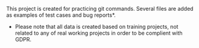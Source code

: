 This project is created for practicing git commands.
Several files are added as examples of test cases and bug reports*.
* Please note that all data is created based on training projects, not related to any of real working projects in order to be complient with GDPR.